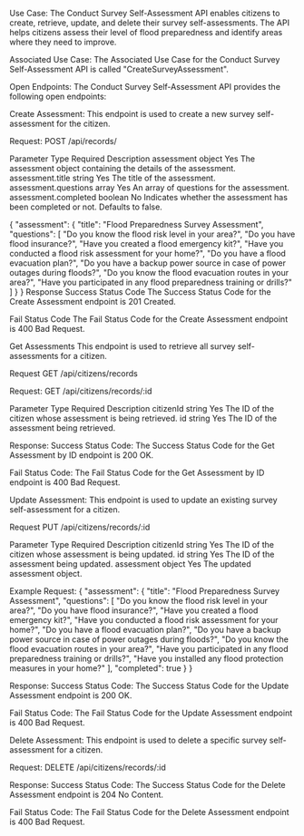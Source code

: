 Use Case:
The Conduct Survey Self-Assessment API enables citizens to create, retrieve, update, and delete their survey self-assessments. 
The API helps citizens assess their level of flood preparedness and identify areas where they need to improve.

Associated Use Case:
The Associated Use Case for the Conduct Survey Self-Assessment API is called "CreateSurveyAssessment".

Open Endpoints:
The Conduct Survey Self-Assessment API provides the following open endpoints:

Create Assessment:
This endpoint is used to create a new survey self-assessment for the citizen.

Request:
POST /api/records/

Parameter	Type	Required	Description
assessment	object	Yes	The assessment object containing the details of the assessment.
assessment.title	string	Yes	The title of the assessment.
assessment.questions	array	Yes	An array of questions for the assessment.
assessment.completed	boolean	No	Indicates whether the assessment has been completed or not. Defaults to false.

{
  "assessment": {
    "title": "Flood Preparedness Survey Assessment",
    "questions": [
      "Do you know the flood risk level in your area?",
      "Do you have flood insurance?",
      "Have you created a flood emergency kit?",
      "Have you conducted a flood risk assessment for your home?",
      "Do you have a flood evacuation plan?",
      "Do you have a backup power source in case of power outages during floods?",
      "Do you know the flood evacuation routes in your area?",
      "Have you participated in any flood preparedness training or drills?"
    ]
  }
}
Response
Success Status Code
The Success Status Code for the Create Assessment endpoint is 201 Created.

Fail Status Code
The Fail Status Code for the Create Assessment endpoint is 400 Bad Request.

Get Assessments
This endpoint is used to retrieve all survey self-assessments for a citizen.

Request
GET /api/citizens/records

Request:
GET /api/citizens/records/:id

Parameter	Type	Required	Description
citizenId	string	Yes	The ID of the citizen whose assessment is being retrieved.
id	string	Yes	The ID of the assessment being retrieved.

Response:
Success Status Code:
The Success Status Code for the Get Assessment by ID endpoint is 200 OK.

Fail Status Code:
The Fail Status Code for the Get Assessment by ID endpoint is 400 Bad Request.

Update Assessment:
This endpoint is used to update an existing survey self-assessment for a citizen.

Request
PUT /api/citizens/records/:id

Parameter	Type	Required	Description
citizenId	string	Yes	The ID of the citizen whose assessment is being updated.
id	string	Yes	The ID of the assessment being updated.
assessment	object	Yes	The updated assessment object.

Example Request:
{
  "assessment": {
    "title": "Flood Preparedness Survey Assessment",
    "questions": [
      "Do you know the flood risk level in your area?",
      "Do you have flood insurance?",
      "Have you created a flood emergency kit?",
      "Have you conducted a flood risk assessment for your home?",
      "Do you have a flood evacuation plan?",
      "Do you have a backup power source in case of power outages during floods?",
      "Do you know the flood evacuation routes in your area?",
      "Have you participated in any flood preparedness training or drills?",
      "Have you installed any flood protection measures in your home?"
    ],
    "completed": true
  }
}


Response:
Success Status Code:
The Success Status Code for the Update Assessment endpoint is 200 OK.

Fail Status Code:
The Fail Status Code for the Update Assessment endpoint is 400 Bad Request.

Delete Assessment:
This endpoint is used to delete a specific survey self-assessment for a citizen.

Request:
DELETE /api/citizens/records/:id

Response:
Success Status Code:
The Success Status Code for the Delete Assessment endpoint is 204 No Content.

Fail Status Code:
The Fail Status Code for the Delete Assessment endpoint is 400 Bad Request.





